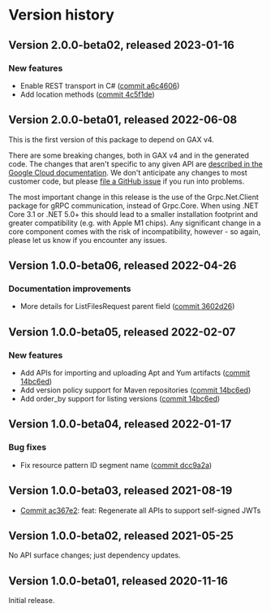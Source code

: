# Version history

## Version 2.0.0-beta02, released 2023-01-16

### New features

- Enable REST transport in C# ([commit a6c4606](https://github.com/googleapis/google-cloud-dotnet/commit/a6c46063bd961a9dadc728a780d66de772f28e71))
- Add location methods ([commit 4c5f1de](https://github.com/googleapis/google-cloud-dotnet/commit/4c5f1deedbab60585fb109ab6ec0fafc86f0bcff))

## Version 2.0.0-beta01, released 2022-06-08

This is the first version of this package to depend on GAX v4.

There are some breaking changes, both in GAX v4 and in the generated
code. The changes that aren't specific to any given API are [described in the Google Cloud
documentation](https://cloud.google.com/dotnet/docs/reference/help/breaking-gax4).
We don't anticipate any changes to most customer code, but please [file a
GitHub issue](https://github.com/googleapis/google-cloud-dotnet/issues/new/choose)
if you run into problems.

The most important change in this release is the use of the Grpc.Net.Client package
for gRPC communication, instead of Grpc.Core. When using .NET Core 3.1 or .NET 5.0+
this should lead to a smaller installation footprint and greater compatibility (e.g.
with Apple M1 chips). Any significant change in a core component comes with the risk
of incompatibility, however - so again, please let us know if you encounter any
issues.


## Version 1.0.0-beta06, released 2022-04-26

### Documentation improvements

- More details for ListFilesRequest parent field ([commit 3602d26](https://github.com/googleapis/google-cloud-dotnet/commit/3602d266918515ebfc533a44a77986b2e9b10673))

## Version 1.0.0-beta05, released 2022-02-07

### New features

- Add APIs for importing and uploading Apt and Yum artifacts ([commit 14bc6ed](https://github.com/googleapis/google-cloud-dotnet/commit/14bc6edc0e67a2a0809486c66ce901e63b07a42f))
- Add version policy support for Maven repositories ([commit 14bc6ed](https://github.com/googleapis/google-cloud-dotnet/commit/14bc6edc0e67a2a0809486c66ce901e63b07a42f))
- Add order_by support for listing versions ([commit 14bc6ed](https://github.com/googleapis/google-cloud-dotnet/commit/14bc6edc0e67a2a0809486c66ce901e63b07a42f))

## Version 1.0.0-beta04, released 2022-01-17

### Bug fixes

- Fix resource pattern ID segment name ([commit dcc9a2a](https://github.com/googleapis/google-cloud-dotnet/commit/dcc9a2adf614a03250898a04642c4da5a30030eb))

## Version 1.0.0-beta03, released 2021-08-19

- [Commit ac367e2](https://github.com/googleapis/google-cloud-dotnet/commit/ac367e2): feat: Regenerate all APIs to support self-signed JWTs

## Version 1.0.0-beta02, released 2021-05-25

No API surface changes; just dependency updates.

## Version 1.0.0-beta01, released 2020-11-16

Initial release.


